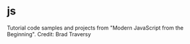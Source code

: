 # js
Tutorial code samples and projects from "Modern JavaScript from the Beginning". Credit: Brad Traversy
